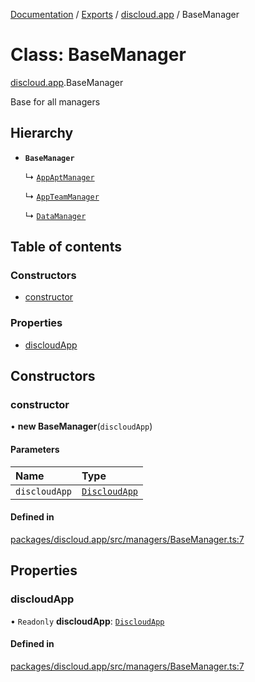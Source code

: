 [Documentation](../README.md) / [Exports](../modules.md) / [discloud.app](../modules/discloud_app.md) / BaseManager

# Class: BaseManager

[discloud.app](../modules/discloud_app.md).BaseManager

Base for all managers

## Hierarchy

- **`BaseManager`**

  ↳ [`AppAptManager`](discloud_app.AppAptManager.md)

  ↳ [`AppTeamManager`](discloud_app.AppTeamManager.md)

  ↳ [`DataManager`](discloud_app.DataManager.md)

## Table of contents

### Constructors

- [constructor](discloud_app.BaseManager.md#constructor)

### Properties

- [discloudApp](discloud_app.BaseManager.md#discloudapp)

## Constructors

### constructor

• **new BaseManager**(`discloudApp`)

#### Parameters

| Name | Type |
| :------ | :------ |
| `discloudApp` | [`DiscloudApp`](discloud_app.DiscloudApp.md) |

#### Defined in

[packages/discloud.app/src/managers/BaseManager.ts:7](https://github.com/discloud/discloud.app/blob/a945852/packages/discloud.app/src/managers/BaseManager.ts#L7)

## Properties

### discloudApp

• `Readonly` **discloudApp**: [`DiscloudApp`](discloud_app.DiscloudApp.md)

#### Defined in

[packages/discloud.app/src/managers/BaseManager.ts:7](https://github.com/discloud/discloud.app/blob/a945852/packages/discloud.app/src/managers/BaseManager.ts#L7)
